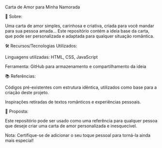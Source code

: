 Carta de Amor para Minha Namorada

💌 Sobre:

Uma carta de amor simples, carinhosa e criativa, criada para você mandar para sua pessoa amada... Este repositório contém a ideia base da carta, que pode ser personalizada e adaptada para qualquer situação romântica.

🛠️ Recursos/Tecnologias Utilizados:

Linguagens utilizadas: HTML, CSS, JavaScript

Ferramenta: GitHub para armazenamento e compartilhamento da ideia

📚 Referências:

Códigos pré-existentes com estrutura idêntica, utilizados como base para a criação deste projeto.

Inspirações retiradas de textos românticos e experiências pessoais.

🎁 Proposta:

Este repositório pode ser usado como uma referência para qualquer pessoa que deseje criar uma carta de amor personalizada e inesquecível.

Nota: Certifique-se de adicionar o seu toque pessoal para torná-la ainda mais especial!

